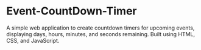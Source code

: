 # Event-CountDown-Timer
A simple web application to create countdown timers for upcoming events, displaying days, hours, minutes, and seconds remaining. Built using HTML, CSS, and JavaScript.
